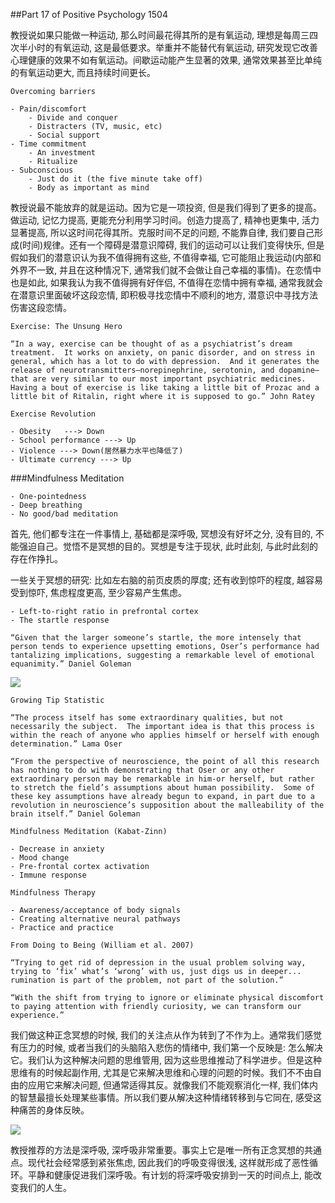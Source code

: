 ##Part 17 of Positive Psychology 1504

教授说如果只能做一种运动, 那么时间最花得其所的是有氧运动, 理想是每周三四次半小时的有氧运动, 这是最低要求。举重并不能替代有氧运动, 研究发现它改善心理健康的效果不如有氧运动。间歇运动能产生显著的效果, 通常效果甚至比单纯的有氧运动更大, 而且持续时间更长。

```
Overcoming barriers

- Pain/discomfort
	- Divide and conquer
	- Distracters (TV, music, etc)
	- Social support
- Time commitment
	- An investment
	- Ritualize
- Subconscious
	- Just do it (the five minute take off)
	- Body as important as mind
```

教授说最不能放弃的就是运动。因为它是一项投资, 但是我们得到了更多的提高。做运动, 记忆力提高, 更能充分利用学习时间。创造力提高了, 精神也更集中, 活力显著提高, 所以这时间花得其所。克服时间不足的问题, 不能靠自律, 我们要自己形成(时间)规律。还有一个障碍是潜意识障碍, 我们的运动可以让我们变得快乐, 但是假如我们的潜意识认为我不值得拥有这些, 不值得幸福, 它可能阻止我运动(内部和外界不一致, 并且在这种情况下, 通常我们就不会做让自己幸福的事情)。在恋情中也是如此, 如果我认为我不值得拥有好伴侣, 不值得在恋情中拥有幸福, 通常我就会在潜意识里面破坏这段恋情, 即积极寻找恋情中不顺利的地方, 潜意识中寻找方法伤害这段恋情。

```
Exercise: The Unsung Hero

“In a way, exercise can be thought of as a psychiatrist’s dream treatment.  It works on anxiety, on panic disorder, and on stress in general, which has a lot to do with depression.  And it generates the release of neurotransmitters—norepinephrine, serotonin, and dopamine—that are very similar to our most important psychiatric medicines.  Having a bout of exercise is like taking a little bit of Prozac and a little bit of Ritalin, right where it is supposed to go.” John Ratey
```

```
Exercise Revolution

- Obesity	---> Down
- School performance ---> Up
- Violence ---> Down(居然暴力水平也降低了)
- Ultimate currency ---> Up
```

###Mindfulness Meditation


```
- One-pointedness
- Deep breathing
- No good/bad meditation
```

首先, 他们都专注在一件事情上, 基础都是深呼吸, 冥想没有好坏之分, 没有目的, 不能强迫自己。觉悟不是冥想的目的。冥想是专注于现状, 此时此刻, 与此时此刻的存在作挣扎。

一些关于冥想的研究: 比如左右脑的前页皮质的厚度; 还有收到惊吓的程度, 越容易受到惊吓, 焦虑程度更高, 至少容易产生焦虑。

```
- Left-to-right ratio in prefrontal cortex
- The startle response

“Given that the larger someone’s startle, the more intensely that person tends to experience upsetting emotions, Oser’s performance had tantalizing implications, suggesting a remarkable level of emotional equanimity.” Daniel Goleman
```

![](http://okye062gb.bkt.clouddn.com/2017-03-24-090032.jpg)


```
Growing Tip Statistic

“The process itself has some extraordinary qualities, but not necessarily the subject.  The important idea is that this process is within the reach of anyone who applies himself or herself with enough determination.” Lama Oser

“From the perspective of neuroscience, the point of all this research has nothing to do with demonstrating that Oser or any other extraordinary person may be remarkable in him-or herself, but rather to stretch the field’s assumptions about human possibility.  Some of these key assumptions have already begun to expand, in part due to a revolution in neuroscience’s supposition about the malleability of the brain itself.” Daniel Goleman
```

```
Mindfulness Meditation (Kabat-Zinn)

- Decrease in anxiety
- Mood change
- Pre-frontal cortex activation
- Immune response
```

```
Mindfulness Therapy

- Awareness/acceptance of body signals
- Creating alternative neural pathways
- Practice and practice
```

```
From Doing to Being (William et al. 2007)

“Trying to get rid of depression in the usual problem solving way, trying to ‘fix’ what’s ‘wrong’ with us, just digs us in deeper... rumination is part of the problem, not part of the solution.”

“With the shift from trying to ignore or eliminate physical discomfort to paying attention with friendly curiosity, we can transform our experience.”
```

我们做这种正念冥想的时候, 我们的关注点从作为转到了不作为上。通常我们感觉有压力的时候, 或者当我们的头脑陷入悲伤的情绪中, 我们第一个反映是: 怎么解决它。我们认为这种解决问题的思维管用, 因为这些思维推动了科学进步。但是这种思维有的时候起副作用, 尤其是它来解决思维和心理的问题的时候。我们不不由自由的应用它来解决问题, 但通常适得其反。就像我们不能观察消化一样, 我们体内的智慧最擅长处理某些事情。所以我们要从解决这种情绪转移到与它同在, 感受这种痛苦的身体反映。

![](http://okye062gb.bkt.clouddn.com/2017-03-24-091519.jpg)

教授推荐的方法是深呼吸, 深呼吸非常重要。事实上它是唯一所有正念冥想的共通点。现代社会经常感到紧张焦虑, 因此我们的呼吸变得很浅, 这样就形成了恶性循环。平静和健康促进我们深呼吸。有计划的将深呼吸安排到一天的时间点上, 能改变我们的人生。
